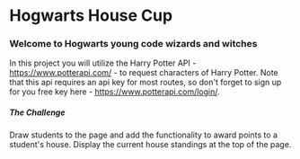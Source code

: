 # Hogwarts House Cup

### Welcome to Hogwarts young code wizards and witches
In this project you will utilize the Harry Potter API - https://www.potterapi.com/ - to request characters of Harry Potter.
Note that this api requires an api key for most routes, so don't forget to sign up for you free key here - https://www.potterapi.com/login/.

##### The Challenge
Draw students to the page and add the functionality to award points to a student's house.  Display the current house standings at the top of the page.
